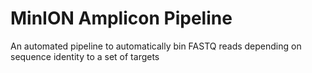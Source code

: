 MinION Amplicon Pipeline
==============

An automated pipeline to automatically bin FASTQ reads depending on sequence identity to a set of targets